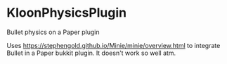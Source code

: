 # KloonPhysicsPlugin
Bullet physics on a Paper plugin

Uses https://stephengold.github.io/Minie/minie/overview.html to integrate Bullet in a Paper bukkit plugin.
It doesn't work so well atm.
